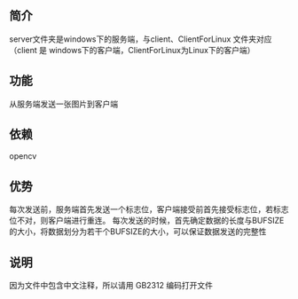 ## 简介
server文件夹是windows下的服务端，与client、ClientForLinux 文件夹对应（client 是 windows下的客户端，ClientForLinux为Linux下的客户端）

## 功能
从服务端发送一张图片到客户端

## 依赖
opencv

## 优势
每次发送前，服务端首先发送一个标志位，客户端接受前首先接受标志位，若标志位不对，则客户端进行重连。
每次发送的时候，首先确定数据的长度与BUFSIZE的大小，将数据划分为若干个BUFSIZE的大小，可以保证数据发送的完整性

## 说明
因为文件中包含中文注释，所以请用 GB2312 编码打开文件